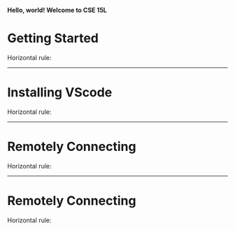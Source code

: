 **Hello, world! Welcome to CSE 15L**

# Getting Started
Horizontal rule:

---

# Installing VScode
Horizontal rule:

---

# Remotely Connecting
Horizontal rule:

---

# Remotely Connecting
Horizontal rule:

